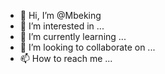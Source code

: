 - 👋 Hi, I’m @Mbeking
- 👀 I’m interested in ...
- 🌱 I’m currently learning ...
- 💞️ I’m looking to collaborate on ...
- 📫 How to reach me ...

<!---
Mbeking/Mbeking is a ✨ special ✨ repository because its `README.md` (this file) appears on your GitHub profile.
You can click the Preview link to take a look at your changes.
--->
